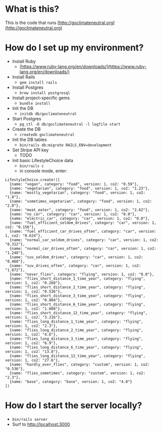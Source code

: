 # What is this?

This is the code that runs [http://goclimateneutral.org](http://goclimateneutral.org)

# How do I set up my environment?

* Install Ruby
  * [https://www.ruby-lang.org/en/downloads/](https://www.ruby-lang.org/en/downloads/)
* Install Rails
  * `gem install rails`
* Install Postgres
  * `brew install postgresql` 
* Install project-specific gems
  * `bundle install`  
* Init the DB
  * `initdb db/goclimateneutral`
* Start Postgres
  * `pg_ctl -D db/goclimateneutral -l logfile start`
* Create the DB
  * `createdb goclimateneutral`
* Init the DB tables
  * `bin/rails db:migrate RAILS_ENV=development`  
* Set Stripe API key
  * TODO
* Init basic LifestyleChoice data
  * `bin/rails c`
  * in console mode, enter: 
```
LifestyleChoice.create!([
  {name: "vegan", category: "food", version: 1, co2: "0.59"},
  {name: "vegetarian", category: "food", version: 1, co2: "1.23"},
  {name: "mostly_vegetarian", category: "food", version: 1, co2: "1.8"},
  {name: "sometimes_vegetarian", category: "food", version: 1, co2: "2.0"},
  {name: "meat_eater", category: "food", version: 1, co2: "2.62"},
  {name: "no_car", category: "car", version: 1, co2: "0.0"},
  {name: "electric_car", category: "car", version: 1, co2: "0.0"},
  {name: "fuel_efficient_seldom_drives", category: "car", version: 1, co2: "0.156"},
  {name: "fuel_efficient_car_drives_often", category: "car", version: 1, co2: "0.624"},
  {name: "normal_car_seldom_drives", category: "car", version: 1, co2: "0.312"},
  {name: "normal_car_drives_often", category: "car", version: 1, co2: "1.248"},
  {name: "suv_seldom_drives", category: "car", version: 1, co2: "0.468"},
  {name: "suv_drives_often", category: "car", version: 1, co2: "1.872"},
  {name: "never_flies", category: "flying", version: 1, co2: "0.0"},
  {name: "flies_short_distance_1_time_year", category: "flying", version: 1, co2: "0.268"},
  {name: "flies_short_distance_2_time_year", category: "flying", version: 1, co2: "0.536"},
  {name: "flies_short_distance_3_time_year", category: "flying", version: 1, co2: "0.804"},
  {name: "flies_short_distance_6_time_year", category: "flying", version: 1, co2: "1.608"},
  {name: "flies_short_distance_12_time_year", category: "flying", version: 1, co2: "3.216"},
  {name: "flies_long_distance_1_time_year", category: "flying", version: 1, co2: "2.3"},
  {name: "flies_long_distance_2_time_year", category: "flying", version: 1, co2: "4.6"},
  {name: "flies_long_distance_3_time_year", category: "flying", version: 1, co2: "6.9"},
  {name: "flies_long_distance_6_time_year", category: "flying", version: 1, co2: "13.8"},
  {name: "flies_long_distance_12_time_year", category: "flying", version: 1, co2: "27.6"},
  {name: "hardly_ever_flies", category: "custom", version: 1, co2: "0.536"},
  {name: "flies_sometimes", category: "custom", version: 1, co2: "2.3"},
  {name: "base", category: "base", version: 1, co2: "4.0"}
])
```

# How do I start the server locally?

* `bin/rails server`
* Surf to [http://localhost:3000](http://localhost:3000)

